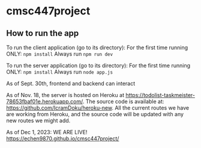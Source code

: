 # cmsc447project

## How to run the app

To run the client application (go to its directory):
For the first time running ONLY: `npm install`
Always run `npm run dev`

To run the server application (go to its directory):
For the first time running ONLY: `npm install`
Always run `node app.js`

As of Sept. 30th, frontend and backend can interact

As of Nov. 18, the server is hosted on Heroku at https://todolist-taskmeister-78653fbaf01e.herokuapp.com/. The source code is available at: https://github.com/IcramDoku/heroku-new. All the current routes we have are working from Heroku, and the source code will be updated with any new routes we might add.

As of Dec 1, 2023: WE ARE LIVE! https://echen9870.github.io/cmsc447project/
